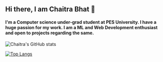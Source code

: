 ## Hi there, I am Chaitra Bhat 👋


#### I'm a Computer science under-grad student at PES University. I have a huge passion for my work. I am a ML and Web Development enthusiast and open to projects regarding the same.


![Chaitra's GitHub stats](https://github-readme-stats.vercel.app/api?username=Chaitra-Bhat383&count_private=true&theme=dracula&showicons=true&hide=issues])


[![Top Langs](https://github-readme-stats.vercel.app/api/top-langs/?username=Chaitra-Bhat383&layout=compact&theme=dracula&langs_count=8)](https://github.com/anuraghazra/github-readme-stats)





